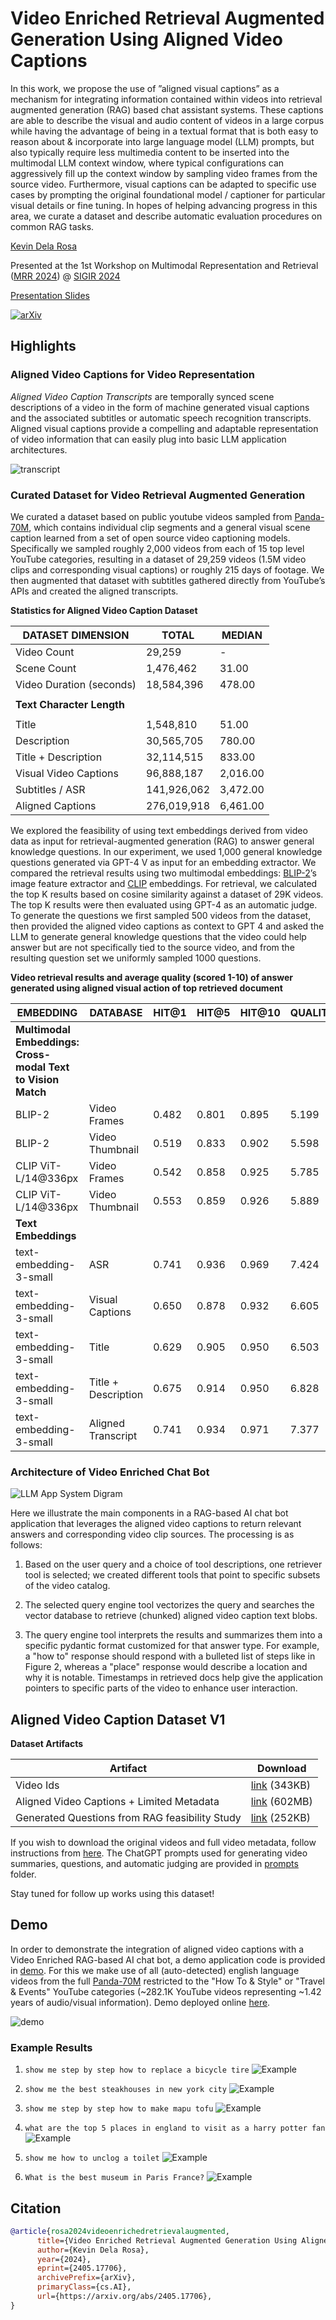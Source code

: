 # Video Enriched Retrieval Augmented Generation Using Aligned Video Captions

In this work, we propose the use of ”aligned visual captions” as a mechanism for integrating information contained within videos into retrieval augmented generation (RAG) based chat assistant systems. These captions are able to describe the visual and audio content of videos in a large corpus while having the advantage of being in a textual format that is both easy to reason about & incorporate into large language model (LLM) prompts, but also typically require less multimedia content to be inserted into the multimodal LLM context window, where typical configurations can aggressively fill up the context window by sampling video frames from the source video. Furthermore, visual captions can be adapted to specific use cases by prompting the original foundational model / captioner for particular visual details or fine tuning. In hopes of helping advancing progress in this area, we curate a dataset and describe automatic evaluation procedures on common RAG tasks.

[Kevin Dela Rosa](https://perhaps.ai/) [<img src="https://raw.githubusercontent.com/FortAwesome/Font-Awesome/6.x/svgs/brands/twitter.svg" width="14" height="14">](https://twitter.com/kdrwins) [<img src="https://raw.githubusercontent.com/FortAwesome/Font-Awesome/6.x/svgs/brands/linkedin-in.svg" width="14" height="14">](https://www.linkedin.com/in/kdrosa/) [<img src="https://raw.githubusercontent.com/FortAwesome/Font-Awesome/6.x/svgs/brands/github.svg" width="14" height="14">](https://github.com/kdr) [<img src="https://raw.githubusercontent.com/FortAwesome/Font-Awesome/6.x/svgs/solid/graduation-cap.svg" width="14" height="14">](https://scholar.google.com/citations?user=8Pc5MiUAAAAJ&hl=en)

Presented at the 1st Workshop on Multimodal Representation and Retrieval ([MRR 2024](https://mrr-workshop.github.io/)) @ [SIGIR 2024](https://sigir-2024.github.io/)

[Presentation Slides](https://docs.google.com/presentation/d/105fSXZY7yPy7c8Iyc-LYOnGAs2pOKdAUptzHSqj2s5g/edit#slide=id.p)

[![arXiv](https://img.shields.io/badge/arXiv-2402.17706-2405.svg)](https://arxiv.org/abs/2405.17706)

## Highlights

### Aligned Video Captions for Video Representation

*Aligned Video Caption Transcripts* are temporally synced scene descriptions of a video in the form of machine generated visual captions and the associated subtitles or automatic speech recognition transcripts. Aligned visual captions provide a compelling and adaptable representation of video information that can easily plug into basic LLM application architectures.

![transcript](paper/arXiv-2405.17706v1/transcript.png)

### Curated Dataset for Video Retrieval Augmented Generation

We curated a dataset based on public youtube videos sampled from [Panda-70M](https://snap-research.github.io/Panda-70M/), which contains individual clip segments and a general visual scene caption learned from a set of open source video captioning models. Specifically we sampled roughly 2,000 videos from each of 15 top level YouTube categories, resulting in a dataset of 29,259 videos (1.5M video clips and corresponding visual captions) or roughly 215 days of footage. We then augmented that dataset with subtitles gathered directly from YouTube’s APIs and created the aligned transcripts.

**Statistics for Aligned Video Caption Dataset**

| **DATASET DIMENSION**     | **TOTAL**    | **MEDIAN**  |
|---------------------------|--------------|-------------|
| Video Count               | 29,259       | -           |
| Scene Count               | 1,476,462    | 31.00       |
| Video Duration (seconds)  | 18,584,396   | 478.00      |
|                           |              |             |
| **Text Character Length** |              |             |
|                           |              |             |
| Title                     | 1,548,810    | 51.00       |
| Description               | 30,565,705   | 780.00      |
| Title + Description       | 32,114,515   | 833.00      |
| Visual Video Captions     | 96,888,187   | 2,016.00    |
| Subtitles / ASR           | 141,926,062  | 3,472.00    |
| Aligned Captions          | 276,019,918  | 6,461.00    |

We explored the feasibility of using text embeddings derived from video data as input for retrieval-augmented generation (RAG) to answer general knowledge questions. In our experiment, we used 1,000 general knowledge questions generated via GPT-4 V as input for an embedding extractor. We compared the retrieval results using two multimodal embeddings: [BLIP-2](https://arxiv.org/abs/2301.12597)’s image feature extractor and [CLIP](https://openai.com/index/clip/) embeddings. For retrieval, we calculated the top K results based on cosine similarity against a dataset of 29K videos. The top K results were then evaluated using GPT-4 as an automatic judge. To generate the questions we first sampled 500 videos from the dataset, then provided the aligned video captions as context to GPT 4 and asked the LLM to generate general knowledge questions that the video could help answer but are not specifically tied to the source video, and from the resulting question set we uniformly sampled 1000 questions.

**Video retrieval results and average quality (scored 1-10) of answer generated using aligned visual action of top retrieved document**

| **EMBEDDING**                  | **DATABASE**         | **HIT@1** | **HIT@5** | **HIT@10** | **QUALITY@1** |
|--------------------------------|----------------------|-----------|-----------|------------|---------------|
| **Multimodal Embeddings: Cross-modal Text to Vision Match** | | | | | |
| BLIP-2                         | Video Frames         | 0.482     | 0.801     | 0.895      | 5.199         |
| BLIP-2                         | Video Thumbnail      | 0.519     | 0.833     | 0.902      | 5.598         |
| CLIP ViT-L/14@336px            | Video Frames         | 0.542     | 0.858     | 0.925      | 5.785         |
| CLIP ViT-L/14@336px            | Video Thumbnail      | 0.553     | 0.859     | 0.926      | 5.889         |
| **Text Embeddings**            |                      |           |           |            |               |
| text-embedding-3-small         | ASR                  | 0.741     | 0.936     | 0.969      | 7.424         |
| text-embedding-3-small         | Visual Captions      | 0.650     | 0.878     | 0.932      | 6.605         |
| text-embedding-3-small         | Title                | 0.629     | 0.905     | 0.950      | 6.503         |
| text-embedding-3-small         | Title + Description  | 0.675     | 0.914     | 0.950      | 6.828         |
| text-embedding-3-small         | Aligned Transcript   | 0.741     | 0.934     | 0.971      | 7.377         |


### Architecture of Video Enriched Chat Bot

![LLM App System Digram](paper/arXiv-2405.17706v1/system.png)

Here we illustrate the main components in a RAG-based AI chat bot application that leverages the aligned video captions to return relevant answers and corresponding video clip sources. The processing is as follows:

1. Based on the user query and a choice of tool descriptions, one retriever tool is selected; we created different tools that point to specific subsets of the video catalog.

2. The selected query engine tool vectorizes the query and searches the vector database to retrieve (chunked) aligned video caption text blobs.

3. The query engine tool interprets the results and summarizes them into a specific pydantic format customized for that answer type. For example, a "how to" response should respond with a bulleted list of steps like in Figure 2, whereas a "place" response would describe a location and why it is notable. Timestamps in retrieved docs help give the application pointers to specific parts of the video to enhance user interaction.

## Aligned Video Caption Dataset V1

**Dataset Artifacts**

| Artifact                                       | Download                                                                                           |
|------------------------------------------------|----------------------------------------------------------------------------------------------------|
| Video Ids                                      | [link](https://drive.google.com/file/d/1L61XvG_dfBOHFl1gKhTb2SW_5f_3acF4/view?usp=sharing) (343KB) |
| Aligned Video Captions + Limited Metadata      | [link](https://drive.google.com/file/d/1tWLYMIRfge7l3oQ55Fyi8Q5toWxhGvby/view?usp=sharing) (602MB) |
| Generated Questions from RAG feasibility Study | [link](https://drive.google.com/file/d/1DsITfhk2AVOWnwOywGUKmP0gXWbDnOjq/view?usp=sharing) (252KB) |

If you wish to download the original videos and full video metadata, follow instructions from [here](https://github.com/snap-research/Panda-70M/tree/main/dataset_dataloading). The ChatGPT prompts used for generating video summaries, questions, and automatic judging are provided in [prompts](prompts/LLM_PROMPTS.xlsx) folder.

Stay tuned for follow up works using this dataset!

## Demo

In order to demonstrate the integration of aligned video captions with a Video Enriched RAG-based AI chat bot, a demo application code is provided in [demo](demo/router_demo.py). For this we make use of all (auto-detected) english language videos from the full [Panda-70M](https://snap-research.github.io/Panda-70M/) restricted to the "How To & Style" or "Travel & Events" YouTube categories (~282.1K YouTube videos representing ~1.42 years of audio/visual information). Demo deployed online [here](https://kdr-yt282k-router.streamlit.app/).

![demo](images/demo-preview.jpg)

### Example Results

1. `show me step by step how to replace a bicycle tire`
  ![Example](paper/arXiv-2405.17706v1/teaser.png)

2. `show me the best steakhouses in new york city`
  ![Example](images/demo2.jpg)

3. `show me step by step how to make mapu tofu`
  ![Example](images/demo3.jpg)

4. `what are the top 5 places in england to visit as a harry potter fan`
  ![Example](images/demo4.jpg)

5. `show me how to unclog a toilet`
  ![Example](images/demo5.jpg)

6. `What is the best museum in Paris France?`
  ![Example](images/demo6.jpg)

## Citation

```BibTeX
@article{rosa2024videoenrichedretrievalaugmented,
      title={Video Enriched Retrieval Augmented Generation Using Aligned Video Captions}, 
      author={Kevin Dela Rosa},
      year={2024},
      eprint={2405.17706},
      archivePrefix={arXiv},
      primaryClass={cs.AI},
      url={https://arxiv.org/abs/2405.17706}, 
}
```
